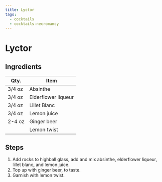 ```yaml
---
title: Lyctor
tags:
  - cocktails
  - cocktails-necromancy
---
```


# Lyctor

## Ingredients

| Qty.   | Item                |
| ------ | ------------------- |
| 3/4 oz | Absinthe            |
| 3/4 oz | Elderflower liqueur |
| 3/4 oz | Lillet Blanc        |
| 3/4 oz | Lemon juice         |
| 2-4 oz | Ginger beer         |
|        | Lemon twist         |

## Steps

1. Add rocks to highball glass, add and mix absinthe, elderflower
   liqueur, lillet blanc, and lemon juice.
1. Top up with ginger beer, to taste.
1. Garnish with lemon twist.
